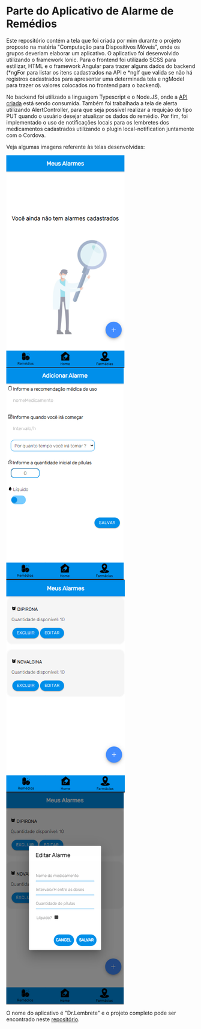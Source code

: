 # Parte do Aplicativo de Alarme de Remédios

Este repositório contém a tela que foi criada por mim durante o projeto proposto na matéria "Computação para Dispositivos Móveis", onde os grupos deveriam elaborar um aplicativo.
O aplicativo foi desenvolvido utilizando o framework Ionic. Para o frontend foi utilizado SCSS para estilizar, HTML e o framework Angular para trazer alguns dados do backend
(*ngFor para listar os itens cadastrados na API e *ngIf que valida se não há registros cadastrados para apresentar uma determinada tela e ngModel para trazer os valores colocados 
no frontend para o backend).

No backend foi utilizado a linguagem Typescript e o Node.JS, onde a [API criada](https://github.com/nathaliadutra15/apiCadastroMedicamentos) está sendo consumida. Também foi trabalhada a tela de alerta utilizando AlertController, para que seja possível realizar a requição do tipo PUT quando o usuário desejar atualizar os dados do remédio. Por fim, foi implementado o uso de notificações locais para os lembretes dos medicamentos cadastrados utilizando o plugin local-notification juntamente com o Cordova.

Veja algumas imagens referente às telas desenvolvidas:

<img align="center" src="https://raw.githubusercontent.com/nathaliadutra15/App-Cadastro-Medicamentos/main/Imagens%20do%20Aplicativo/tela-sem-cadastros.PNG"></img>
<img align="center" src="https://raw.githubusercontent.com/nathaliadutra15/App-Cadastro-Medicamentos/main/Imagens%20do%20Aplicativo/tela-cadastro.PNG"></img>
<img align="center" src="https://raw.githubusercontent.com/nathaliadutra15/App-Cadastro-Medicamentos/main/Imagens%20do%20Aplicativo/tela-com-cadastros.PNG"></img>
<img align="center" src="https://raw.githubusercontent.com/nathaliadutra15/App-Cadastro-Medicamentos/main/Imagens%20do%20Aplicativo/alert-para-atualizar.PNG"></img>

O nome do aplicativo é "Dr.Lembrete" e o projeto completo pode ser encontrado neste [repositório](https://github.com/SUELENBOAS/PROJETO-APP).
